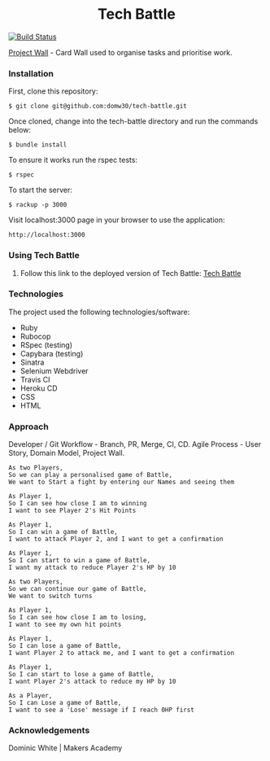 <h1 align="center">Tech Battle</h1>

[![Build Status](https://travis-ci.com/domw30/tech-battle.svg?branch=master)](https://travis-ci.com/domw30/tech-battle)

[Project Wall](https://github.com/domw30/tech-battle/projects/1) - Card Wall used to organise tasks and prioritise work.

### Installation 
First, clone this repository:
```
$ git clone git@github.com:domw30/tech-battle.git
```
Once cloned, change into the tech-battle directory and run the commands below:
```
$ bundle install
```
To ensure it works run the rspec tests:
```
$ rspec
```
To start the server:
```
$ rackup -p 3000
```
Visit localhost:3000 page in your browser to use the application:
```
http://localhost:3000
```

### Using Tech Battle
1. Follow this link to the deployed version of Tech Battle:
[Tech Battle](https://tech-battle.herokuapp.com/)

### Technologies
The project used the following technologies/software:
* Ruby
* Rubocop
* RSpec (testing)
* Capybara (testing)
* Sinatra
* Selenium Webdriver
* Travis CI
* Heroku CD
* CSS
* HTML

### Approach
Developer / Git Workflow - Branch, PR, Merge, CI, CD.
Agile Process - User Story, Domain Model, Project Wall.
```
As two Players,
So we can play a personalised game of Battle,
We want to Start a fight by entering our Names and seeing them

As Player 1,
So I can see how close I am to winning
I want to see Player 2's Hit Points

As Player 1,
So I can win a game of Battle,
I want to attack Player 2, and I want to get a confirmation

As Player 1,
So I can start to win a game of Battle,
I want my attack to reduce Player 2's HP by 10

As two Players,
So we can continue our game of Battle,
We want to switch turns

As Player 1,
So I can see how close I am to losing,
I want to see my own hit points

As Player 1,
So I can lose a game of Battle,
I want Player 2 to attack me, and I want to get a confirmation

As Player 1,
So I can start to lose a game of Battle,
I want Player 2's attack to reduce my HP by 10

As a Player,
So I can Lose a game of Battle,
I want to see a 'Lose' message if I reach 0HP first
```

### Acknowledgements
Dominic White | Makers Academy
